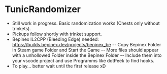# TunicRandomizer
- Still work in progress. Basic randomization works (Chests only without trinkets).
- Pickups follow shortly with trinket support.
- Bepinex IL2CPP (Bleeding Edge) needed: https://builds.bepinex.dev/projects/bepinex_be
-- Copy Bepinex Folder in Steam game Folder and Start the Game
-- More files should appear with a unhollowed Folder inside the Bepinex Folder
-- Include them into your vscode project and use Programms like dotPeek to find hooks.
- To play... better wait until the first release xD
